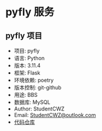 # pyfly 服务

## pyfly 项目

- 项目: pyfly
- 语言: Python
- 版本: 3.11.4
- 框架: Flask
- 环境依赖: poetry
- 版本控制: git-github
- 用途: BBS
- 数据库: MySQL
- Author: StudentCWZ
- Email: StudentCWZ@outlook.com
- [代码仓库](<https://github.com/StudentCWZ/pyfly>)
